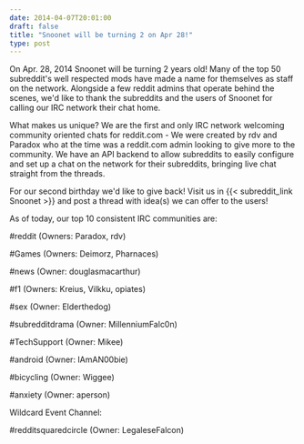 ```yaml
--- 
date: 2014-04-07T20:01:00
draft: false
title: "Snoonet will be turning 2 on Apr 28!"
type: post
---
```


On Apr. 28, 2014 Snoonet will be turning 2 years old! Many of the top 50 subreddit's well respected mods have made a name for themselves as staff on the network. Alongside a few reddit admins that operate behind the scenes, we'd like to thank the subreddits and the users of Snoonet for calling our IRC network their chat home.

What makes us unique? We are the first and only IRC network welcoming community oriented chats for reddit.com - We were created by rdv and Paradox who at the time was a reddit.com admin looking to give more to the community.
We have an API backend to allow subreddits to easily configure and set up a chat on the network for their subreddits, bringing live chat straight from the threads.

For our second birthday we'd like to give back! Visit us in {{< subreddit_link Snoonet >}} and post a thread with idea(s) we can offer to the users!

As of today, our top 10 consistent IRC communities are:

#reddit (Owners: Paradox, rdv)

#Games (Owners: Deimorz, Pharnaces)

#news (Owner: douglasmacarthur)

#f1 (Owners: Kreius, Vilkku, opiates)

#sex (Owner: Elderthedog)

#subredditdrama (Owner: MillenniumFalc0n)

#TechSupport (Owner: Mikee)

#android (Owner: IAmAN00bie)

#bicycling (Owner: Wiggee)

#anxiety (Owner: aperson)

Wildcard Event Channel:

#redditsquaredcircle (Owner: LegaleseFalcon)
